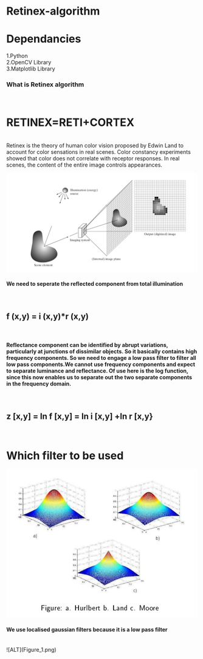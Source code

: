 # Retinex-algorithm
# Dependancies
1.Python <br>
2.OpenCV Library <br>
3.Matplotlib Library <br>
<h3> What is Retinex algorithm </h3><br>
<h1> RETINEX=RETI+CORTEX</h1><br
<h4>Retinex is the theory of human color vision proposed by Edwin Land to account for color sensations in real scenes. Color constancy experiments showed that color does not correlate with receptor responses. In real scenes, the content of the entire image controls appearances.</h4><br>

![ALT](/inputimage/Capture1.PNG)

<h4> We need to seperate the reflected component from total illumination</h4><br>
<h2>f (x,y) = i (x,y)*r (x,y)</h2><br>
<h4>Reflectance component can be identified by abrupt variations, particularly at junctions of dissimilar objects. So it basically contains high frequency components. So we need to engage a low pass filter to filter all low pass components.We cannot use frequency components and expect to separate luminance and reflectance. Of use here is the log function, since this now enables us to separate out the two separate components in the frequency domain. </h4><br>
<h2>z [x,y] = ln f [x,y] = ln i [x,y] +ln r [x,y}</h2><br>

<h1> Which filter to be used </h1>

![ALT](/inputimage/filters.PNG)

<h4> We use localised gaussian filters because it is a low pass filter</h4><br>
![ALT](Figure_1.png)  
